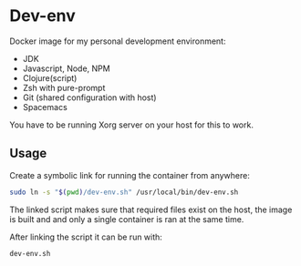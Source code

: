 # Dev-env 

Docker image for my personal development environment:

* JDK
* Javascript, Node, NPM
* Clojure(script)
* Zsh with pure-prompt
* Git (shared configuration with host)
* Spacemacs

You have to be running Xorg server on your host for this to work.

## Usage

Create a symbolic link for running the container from anywhere:

```bash
sudo ln -s "$(pwd)/dev-env.sh" /usr/local/bin/dev-env.sh
```

The linked script makes sure that required files exist on the host, the
image is built and and only a single container is ran at the same time.

After linking the script it can be run with:

```bash
dev-env.sh
```
